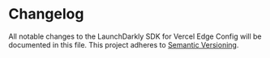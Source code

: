 # Changelog

All notable changes to the LaunchDarkly SDK for Vercel Edge Config will be documented in this file. This project adheres to [Semantic Versioning](https://semver.org).